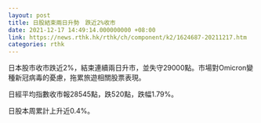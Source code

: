 ```yaml
---
layout: post
title: 日股結束兩日升勢　跌近2%收市
date: 2021-12-17 14:49:14.000000000 +08:00
link: https://news.rthk.hk/rthk/ch/component/k2/1624687-20211217.htm
categories: rthk
---
```


日本股市收市跌近2%，結束連續兩日升市，並失守29000點。市場對Omicron變種新冠病毒的憂慮，拖累旅遊相關股票表現。

日經平均指數收市報28545點，跌520點，跌幅1.79%。

日股本周累計上升近0.4%。
